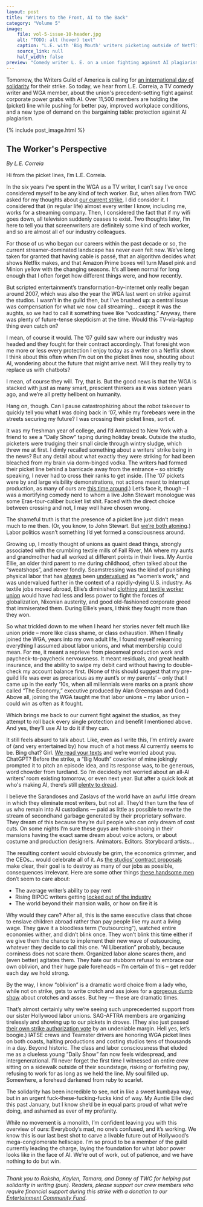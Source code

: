 ```yaml
---
layout: post
title: "Writers to the Front, AI to the Back"
category: "Volume 5"
image:
    file: vol-5-issue-10-header.jpg
    alt: "TODO: alt (hover) text"
    caption: "L.E. with 'Big Mouth' writers picketing outside of Netflix HQ in Hollywood, California"
    source_link: null
    half_width: false
preview: "Comedy writer L. E. on a union fighting against AI plagiarism"
---
```


Tomorrow, the Writers Guild of America is calling for [an international day of solidarity](https://twitter.com/wgaeast/status/1668253074979274752) for their strike. So today, we hear from L.E. Correia, a TV comedy writer and WGA member, about the union's precedent-setting fight against corporate power grabs with AI. Over 11,500 members are holding the (picket) line while pushing for better pay, improved workplace conditions, and a new type of demand on the bargaining table: protection against AI plagiarism.

<!-- DO NOT remove the excerpt tag -->
<!--excerpt-->
<!-- remaining content goes below here -->

<!-- DO NOT remove the header image -->
{% include post_image.html %}

## The Worker's Perspective

_By L.E. Correia_

Hi from the picket lines, I’m L.E. Correia. 

In the six years I’ve spent in the WGA as a TV writer, I can’t say I’ve once considered myself to be any kind of tech worker. But, when allies from TWC asked for my thoughts about [our current strike](https://www.wga.org/news-events/news/press/writers-guild-of-america-calls-strike-effective-tuesday-may-2), I did consider it. I considered that (in regular life) almost every writer I know, including me, works for a streaming company. Then, I considered the fact that if my wifi goes down, all television suddenly ceases to exist. Two thoughts later, I’m here to tell you that screenwriters are definitely some kind of tech worker, and so are almost all of our industry colleagues.

For those of us who began our careers within the past decade or so, the current streamer-dominated landscape has never even felt new. We’ve long taken for granted that having cable is passé, that an algorithm decides what shows Netflix makes, and that Amazon Prime boxes will turn Masel pink and Minion yellow with the changing seasons. It’s all been normal for long enough that I often forget how different things were, and how recently. 

But scripted entertainment’s transformation-by-internet only really began around 2007, which was also the year the WGA last went on strike against the studios. I wasn’t in the guild then, but I’ve brushed up: a central issue was compensation for what we now call streaming… except it was the aughts, so we had to call it something twee like “vodcasting.” Anyway, there was plenty of future-tense skepticism at the time. Would this TV-via-laptop thing even catch on?

I mean, of course it would. The ’07 guild saw where our industry was headed and they fought for their contract accordingly. That foresight won me more or less every protection I enjoy today as a writer on a Netflix show. I think about this often when I’m out on the picket lines now, shouting about AI, wondering about the future that might arrive next. Will they really try to replace us with chatbots?

I mean, of course they will. Try, that is. But the good news is that the WGA is stacked with just as many smart, prescient thinkers as it was sixteen years ago, and we’re all pretty hellbent on humanity.

Hang on, though. Can I pause catastrophizing about the robot takeover to quickly tell you what I was doing back in ‘07, while my forebears were in the streets securing my future? I was crossing their picket lines, sort of. 

It was my freshman year of college, and I’d Amtraked to New York with a friend to see a “Daily Show” taping during holiday break. Outside the studio, picketers were trudging their small circle through wintry sludge, which threw me at first. I dimly recalled something about a writers’ strike being in the news? But any detail about what exactly they were striking for had been bleached from my brain via dorm-binged vodka. The writers had formed their picket line behind a barricade away from the entrance – so strictly speaking, I never had to cross their ranks to get inside. (The ‘07 pickets were by and large visibility demonstrations, not actions meant to interrupt production, as many of ours are [this time around](https://www.hollywoodreporter.com/business/business-news/writers-shut-it-down-strategy-1235503828/).) Let’s face it, though – I was a mortifying comedy nerd to whom a live John Stewart monologue was some Eras-tour-caliber bucket list shit. Faced with the direct choice between crossing and not, I may well have chosen wrong.

The shameful truth is that the presence of a picket line just didn’t mean much to me then. (Or, you know, to John Stewart. But [we’re both atoning](https://deadline.com/2023/05/writers-strike-jon-stewart-cancels-the-problem-with-apple-event-1235354633/).) Labor politics wasn’t something I’d yet formed a consciousness around. 

Growing up, I mostly thought of unions as quaint dead things, strongly associated with the crumbling textile mills of Fall River, MA where my aunts and grandmother had all worked at different points in their lives. My Auntie Ellie, an older third parent to me during childhood, often talked about the “sweatshops”, and never fondly. Seamstressing was the kind of punishing physical labor that has [always](https://www.jstor.org/stable/2120002) been [undervalued](https://wwd.com/sustainability/social-impact/fashion-industry-wage-gap-data-living-payment-practices-social-impact-1235085126/) as “women’s work,” and was undervalued further in the context of a rapidly-dying U.S. industry. As textile jobs moved abroad, Ellie’s diminished [clothing and textile worker union](https://en.wikipedia.org/wiki/Amalgamated_Clothing_and_Textile_Workers_Union) would have had less and less power to fight the forces of globalization, Nixonian austerity, and good old-fashioned corporate greed that immiserated them. During Ellie’s years, I think they fought more than they won. 

So what trickled down to me when I heard her stories never felt much like union pride – more like class shame, or class exhaustion. When I finally joined the WGA, years into my own adult life, I found myself relearning everything I assumed about labor unions, and what membership could mean. For me, it meant a reprieve from piecemeal production work and paycheck-to-paycheck nervousness. It meant residuals, and great health insurance, and the ability to swipe my debit card without having to double-check my account balance first. (None of this should suggest that my pre-guild life was ever as precarious as my aunt’s or my parents’ – only that I came up in the early ‘10s, when all millennials were marks on a prank show called “The Economy,” executive produced by Alan Greenspan and God.) Above all, joining the WGA taught me that labor unions – my labor union – could win as often as it fought.

Which brings me back to our current fight against the studios, as they attempt to roll back every single protection and benefit I mentioned above. And yes, they’ll use AI to do it if they can.

It still feels absurd to talk about. Like, even as I write this, I’m entirely aware of (and very entertained by) how much of a hot mess AI currently seems to be. Bing chat? Girl. [We read your texts](https://mashable.com/article/microsoft-bing-ai-chatbot-weird-scary-responses) and we’re worried about you. ChatGPT? Before the strike, a “Big Mouth” coworker of mine jokingly prompted it to pitch an episode idea, and its response was, to be generous, word chowder from turdland. So I’m decidedly not worried about an all-AI writers’ room existing tomorrow, or even next year. But after a quick look at who's making AI, there’s still [plenty to dread](https://www.theguardian.com/commentisfree/2023/may/08/ai-machines-hallucinating-naomi-klein).

I believe the Sarandoses and Zaslavs of the world have an awful little dream in which they eliminate most writers, but not all. They’d then turn the few of us who remain into AI custodians — paid as little as possible to rewrite the stream of secondhand garbage generated by their proprietary software. They dream of this because they’re dull people who can only dream of cost cuts. On some nights I’m sure these guys are honk-shooing in their mansions having the exact same dream about voice actors, or about costume and production designers. Animators. Editors. Storyboard artists…

The resulting content would obviously be grim, the economics grimmer, and the CEOs… would celebrate all of it. As [the studios’ contract proposals](https://www.wgacontract2023.org/uploadedfiles/members/member_info/contract-2023/wga_proposals.pdf) make clear, their goal is to destroy as many of our jobs as possible, consequences irrelevant. Here are some other things [these handsome men](https://www.hollywoodreporter.com/wp-content/uploads/2023/05/14rep_CEOscorecard_EMBED.jpg) don’t seem to care about:
* The average writer’s ability to pay rent
* Rising BIPOC writers getting [locked out of the industry](https://www.hollywoodreporter.com/business/business-news/wga-strike-underrepresented-writers-stakes-1235484261/)
* The world beyond their mansion walls, or how on fire it is

Why would they care? After all, this is the same executive class that chose to enslave children abroad rather than pay people like my aunt a living wage. They gave it a bloodless term (“outsourcing”), watched entire economies wither, and didn’t blink once. They won’t blink this time either if we give them the chance to implement their new wave of outsourcing, whatever they decide to call this one. “AI Liberation” probably, because corniness does not scare them. Organized labor alone scares them, and (even better) agitates them. They hate our stubborn refusal to embrace our own oblivion, and their huge pale foreheads – I’m certain of this – get redder each day we hold strong.

By the way, I know “oblivion” is a dramatic word choice from a lady who, while not on strike, gets to write crotch and ass jokes for a [gorgeous dumb show](https://www.youtube.com/watch?v=haUsdQk9Xsg) about crotches and asses. But hey — these are dramatic times. 

That’s almost certainly why we’re seeing such unprecedented support from our sister Hollywood labor unions. SAG-AFTRA members are organizing tirelessly and showing up to our pickets in droves. (They also just passed [their own strike authorization vote](https://www.sagaftra.org/sag-aftra-strike-authorization-vote) by an undeniable margin. Hell yes, let’s boogie.) IATSE crews and Teamster drivers are honoring WGA picket lines on both coasts, halting productions and costing studios tens of thousands in a day. Beyond historic. The class and labor consciousness that eluded me as a clueless young “Daily Show” fan now feels widespread, and intergenerational. I’ll never forget the first time I witnessed an entire crew sitting on a sidewalk outside of their soundstage, risking or forfeiting pay, refusing to work for as long as we held the line. My soul filled up. Somewhere, a forehead darkened from ruby to scarlet. 

The solidarity has been incredible to see, not in like a sweet kumbaya way, but in an urgent fuck-these-fucking-fucks kind of way. My Auntie Ellie died this past January, but I know she’d be in equal parts proud of what we’re doing, and ashamed as ever of my profanity.

While no movement is a monolith, I’m confident leaving you with this overview of ours: Everybody’s mad, no one’s confused, and it’s working. We know this is our last best shot to carve a livable future out of Hollywood’s mega-conglomerate hellscape. I’m so proud to be a member of the guild currently leading the charge, laying the foundation for what labor power looks like in the face of AI. We’re out of work, out of patience, and we have nothing to do but win. 

<hr>

_Thank you to Raksha, Kaylen, Tamara, and Danny of TWC for helping put solidarity in writing (pun). Readers, please support our crew members who require financial support during this strike with a donation to our [Entertainment Community Fund](https://entertainmentcommunity.org/)._
